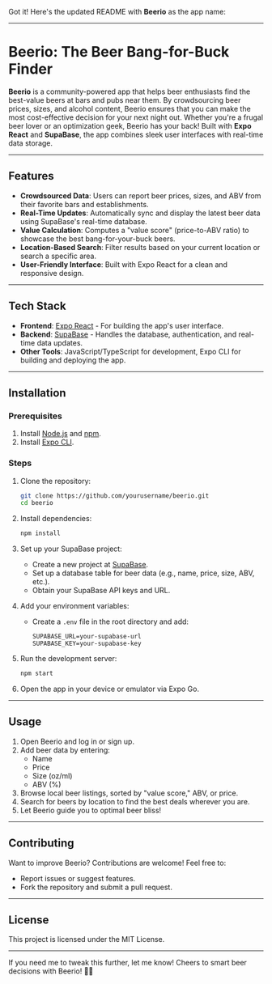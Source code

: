 Got it! Here's the updated README with **Beerio** as the app name:

---

# Beerio: The Beer Bang-for-Buck Finder

**Beerio** is a community-powered app that helps beer enthusiasts find the best-value beers at bars and pubs near them. By crowdsourcing beer prices, sizes, and alcohol content, Beerio ensures that you can make the most cost-effective decision for your next night out. Whether you're a frugal beer lover or an optimization geek, Beerio has your back! Built with **Expo React** and **SupaBase**, the app combines sleek user interfaces with real-time data storage.

---

## Features

- **Crowdsourced Data**: Users can report beer prices, sizes, and ABV from their favorite bars and establishments.
- **Real-Time Updates**: Automatically sync and display the latest beer data using SupaBase's real-time database.
- **Value Calculation**: Computes a "value score" (price-to-ABV ratio) to showcase the best bang-for-your-buck beers.
- **Location-Based Search**: Filter results based on your current location or search a specific area.
- **User-Friendly Interface**: Built with Expo React for a clean and responsive design.

---

## Tech Stack

- **Frontend**: [Expo React](https://expo.dev/) - For building the app's user interface.
- **Backend**: [SupaBase](https://supabase.io/) - Handles the database, authentication, and real-time data updates.
- **Other Tools**: JavaScript/TypeScript for development, Expo CLI for building and deploying the app.

---

## Installation

### Prerequisites

1. Install [Node.js](https://nodejs.org/) and [npm](https://www.npmjs.com/).
2. Install [Expo CLI](https://expo.dev/).

### Steps

1. Clone the repository:
   ```bash
   git clone https://github.com/yourusername/beerio.git
   cd beerio
   ```

2. Install dependencies:
   ```bash
   npm install
   ```

3. Set up your SupaBase project:
   - Create a new project at [SupaBase](https://supabase.io/).
   - Set up a database table for beer data (e.g., name, price, size, ABV, etc.).
   - Obtain your SupaBase API keys and URL.

4. Add your environment variables:
   - Create a `.env` file in the root directory and add:
     ```
     SUPABASE_URL=your-supabase-url
     SUPABASE_KEY=your-supabase-key
     ```

5. Run the development server:
   ```bash
   npm start
   ```

6. Open the app in your device or emulator via Expo Go.

---

## Usage

1. Open Beerio and log in or sign up.
2. Add beer data by entering:
   - Name
   - Price
   - Size (oz/ml)
   - ABV (%)
3. Browse local beer listings, sorted by "value score," ABV, or price.
4. Search for beers by location to find the best deals wherever you are.
5. Let Beerio guide you to optimal beer bliss!

---

## Contributing

Want to improve Beerio? Contributions are welcome! Feel free to:
- Report issues or suggest features.
- Fork the repository and submit a pull request.

---

## License

This project is licensed under the MIT License.

---

If you need me to tweak this further, let me know! Cheers to smart beer decisions with Beerio! 🍻📱
